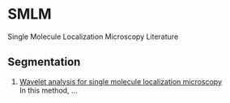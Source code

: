 # SMLM
Single Molecule Localization Microscopy Literature

## Segmentation
1. [Wavelet analysis for single molecule localization microscopy](https://www.osapublishing.org/oe/fulltext.cfm?uri=oe-20-3-2081&id=226621)  
In this method, ...
